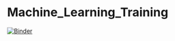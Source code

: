 # Machine_Learning_Training

[![Binder](https://mybinder.org/badge_logo.svg)](https://mybinder.org/v2/gh/ahsanrazakhan/Machine_Learning_Training/main?labpath=Applied_Machine_Learning_for_Regression.ipynb)


